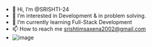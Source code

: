 - 👋 Hi, I’m @SRISHTI-24
- 👀 I’m interested in Development & in problem solving.
- 🌱 I’m currently learning Full-Stack Development
- 📫 How to reach me srishtimsaxena2002@gmail.com
- ![image](https://user-images.githubusercontent.com/73647667/212347517-8ae5991b-5743-4cc8-bdcf-c9862e191ee3.png)

<!---
SRISHTI-24/SRISHTI-24 is a ✨ special ✨ repository because its `README.md` (this file) appears on your GitHub profile.
You can click the Preview link to take a look at your changes.
--->
